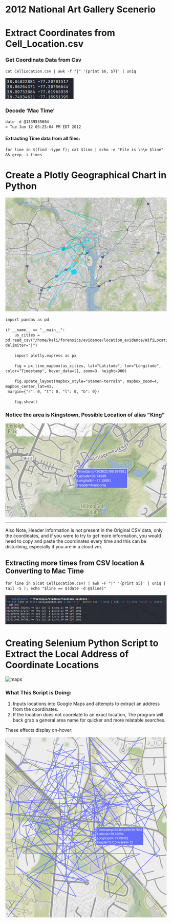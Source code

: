 # 2012 National Art Gallery Scenerio 


# Extract Coordinates from Cell_Location.csv

### Get Coordinate Data from Csv 
	cat CellLocation.csv | awk -f "|" '{print $6, $7}' | uniq 
	
![images](images/images.png)

### Decode 'Mac Time'
	date -d @1339535604
	> Tue Jun 12 05:25:04 PM EDT 2012 
	

#### Extracting Time data from all files: 
	for line in $(find -type f); cat $line | echo -e "File is \n\n $line" && grep -i times
	
	
# Create a Plotly Geographical Chart in Python 
![plotly map](images/plotlymap.png)

	import pandas as pd  

	if __name__ == "__main__":  
		us_cities = pd.read_csv("/home/kali/forensics/evidence/location_evidence/WifiLocation.csv", delimiter="|")  

		import plotly.express as px  

		fig = px.line_mapbox(us_cities, lat="Latitude", lon="Longitude", color="Timestamp", hover_data=[], zoom=3, height=900)  

		fig.update_layout(mapbox_style="stamen-terrain", mapbox_zoom=4, mapbox_center_lat=41,  
	 margin={"r": 0, "t": 0, "l": 0, "b": 0})  

		fig.show()

### Notice the area is Kingstown, Possible Location of alias "King"

![overlay](images/overlay.png)

--------------------

 Also Note, Header Information is not present in the Original CSV data, only the coordinates, and if you were to try to get more information, you would need to copy and paste the coordinates every time and this can be disturbing, especially if you are in a cloud vm. 


## Extracting more times from CSV location & Converting to Mac Time 
	for line in $(cat CellLocation.csv) | awk -F "|" '{print $5}' | uniq | tail -5 ); echo "$line == $(date -d @$line)"
	
![times](images/times.png)

# Creating Selenium Python Script to Extract the Local Address of Coordinate Locations 

![maps](images/maps.gif)



### What This Script is Doing: 
1. Inputs locations into Google Maps and attempts to extract an address from the coordinates.
2. If the location does not coorelate to an exact location, The program will back grab a general area name for quicker and more relatable searches. 

These effects display on-hover: 

![hover](images/hover.png)





